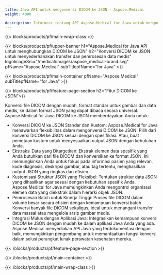 ```yaml
---
title: Java API untuk mengonversi DICOM ke JSON - Aspose.Medical
weight: 4000

description: Informasi tentang API Aspose.Medical for Java untuk mengonversi DICOM ke JSON
---
```


{{< blocks/products/pf/main-wrap-class >}}

{{< blocks/products/pf/upper-banner h1="Aspose.Medical for Java API untuk menghubungkan DICOM ke JSON" h2="Konversi DICOM ke JSON untuk menyederhanakan transfer dan pemrosesan data medis" logoImageSrc="/medical/images/aspose_medical-brand.svg" pfName="Aspose.Medical" subTitlepfName="for Java" >}}

{{< blocks/products/pf/main-container pfName="Aspose.Medical" subTitlepfName="for Java" >}}

{{< blocks/products/pf/feature-page-section h2="Fitur DICOM ke JSON">}}

<p>Konversi file DICOM dengan mudah, format standar untuk gambar dan data medis, ke dalam format JSON yang dapat dibaca secara universal. Aspose.Medical for Java DICOM ke JSON memberdayakan Anda untuk:</p>

<ul>
<li>Konversi DICOM ke JSON Standar dan Kustom: Aspose.Medical for Java menawarkan fleksibilitas dalam mengonversi DICOM ke JSON. Pilih dari konversi DICOM ke JSON sesuai dengan spesifikasi. Atau, buat pemetaan kustom untuk menyesuaikan output JSON dengan kebutuhan Anda.</li>
<li>Ekstraksi Data yang Ditargetkan: Ekstrak elemen data spesifik yang Anda butuhkan dari file DICOM dan konversikan ke format JSON. Ini memungkinkan Anda untuk fokus pada informasi pasien yang relevan, kode diagnosis, deskripsi gambar, atau tag tertentu, menghasilkan output JSON yang ringkas dan efisien.</li>
<li>Kustomisasi Struktur JSON yang Fleksibel: Tentukan struktur data JSON yang dihasilkan agar sesuai dengan kebutuhan spesifik Anda. Aspose.Medical for Java memungkinkan Anda mengontrol organisasi elemen data yang diekstrak dalam hierarki objek JSON.</li>
<li>Pemrosesan Batch untuk Kinerja Tinggi: Proses file DICOM dalam volume besar secara efisien dengan kemampuan konversi batch. Konversi banyak file DICOM sekaligus, ideal untuk menangani transfer data massal atau mengelola arsip gambar medis.</li>
<li>Integrasi Mulus dengan Aplikasi Java: Integrasikan kemampuan konversi DICOM ke JSON dengan mudah ke dalam aplikasi Java Anda yang ada.  Aspose.Medical menyediakan API Java yang terdokumentasi dengan baik, memungkinkan pengembang untuk memanfaatkan fungsi konversi dalam solusi perangkat lunak perawatan kesehatan mereka.</li>
</ul>

{{< /blocks/products/pf/feature-page-section >}}

{{< /blocks/products/pf/main-container >}}

{{< /blocks/products/pf/main-wrap-class >}}